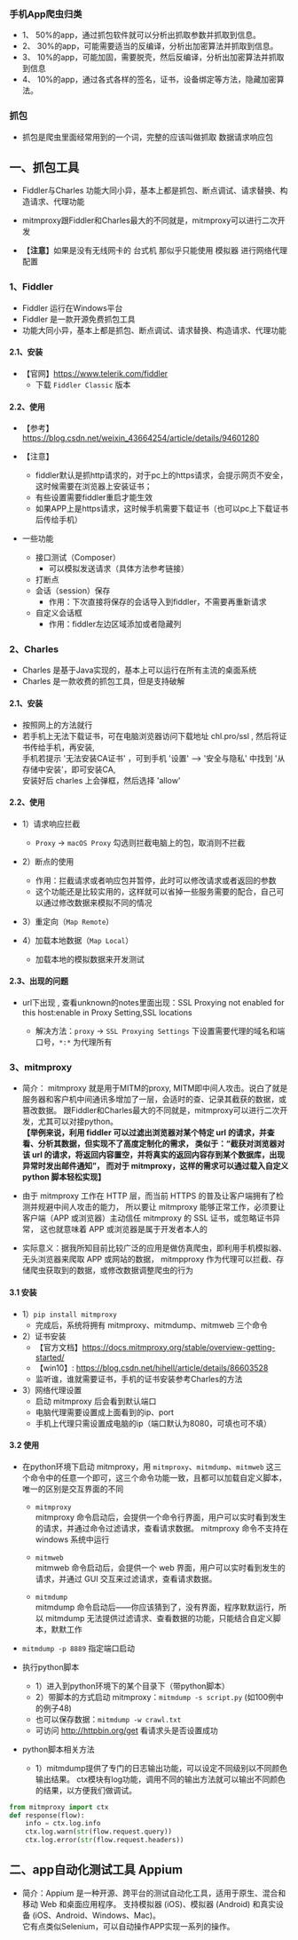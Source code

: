 ### 手机App爬虫归类
- 1、 50%的app，通过抓包软件就可以分析出抓取参数并抓取到信息。
- 2、 30%的app，可能需要适当的反编译，分析出加密算法并抓取到信息。
- 3、 10%的app，可能加固，需要脱壳，然后反编译，分析出加密算法并抓取到信息
- 4、 10%的app，通过各式各样的签名，证书，设备绑定等方法，隐藏加密算法。

### 抓包
- 抓包是爬虫里面经常用到的一个词，完整的应该叫做抓取 数据请求响应包

## 一、抓包工具
- Fiddler与Charles 功能大同小异，基本上都是抓包、断点调试、请求替换、构造请求、代理功能
- mitmproxy跟Fiddler和Charles最大的不同就是，mitmproxy可以进行二次开发

- 【**注意**】如果是没有无线网卡的 台式机 那似乎只能使用 模拟器 进行网络代理配置

### 1、Fiddler
- Fiddler 运行在Windows平台
- Fiddler 是一款开源免费抓包工具
- 功能大同小异，基本上都是抓包、断点调试、请求替换、构造请求、代理功能
#### 2.1、安装
- 【官网】https://www.telerik.com/fiddler
  - 下载 `Fiddler Classic` 版本
#### 2.2、使用
- 【参考】https://blog.csdn.net/weixin_43664254/article/details/94601280
- 【注意】
  - fiddler默认是抓http请求的，对于pc上的https请求，会提示网页不安全，这时候需要在浏览器上安装证书；
  - 有些设置需要fiddler重启才能生效
  - 如果APP上是https请求，这时候手机需要下载证书（也可以pc上下载证书后传给手机）
  
- 一些功能
  - 接口测试（Composer）
    - 可以模拟发送请求（具体方法参考链接）
  - 打断点
  - 会话（session）保存
    - 作用：下次直接将保存的会话导入到fiddler，不需要再重新请求
  - 自定义会话框
    - 作用：fiddler左边区域添加或者隐藏列
        
### 2、Charles
- Charles 是基于Java实现的，基本上可以运行在所有主流的桌面系统
- Charles 是一款收费的抓包工具，但是支持破解
#### 2.1、安装
- 按照网上的方法就行
- 若手机上无法下载证书，可在电脑浏览器访问下载地址 chl.pro/ssl , 然后将证书传给手机，再安装,  
  手机若提示 '无法安装CA证书' ，可到手机 '设置' --> '安全与隐私' 中找到 '从存储中安装'，即可安装CA,  
  安装好后 charles 上会弹框，然后选择 'allow'
#### 2.2、使用
- 1）请求响应拦截
  - `Proxy` -> `macOS Proxy`  勾选则拦截电脑上的包，取消则不拦截
- 2）断点的使用
  - 作用：拦截请求或者响应包并暂停，此时可以修改请求或者返回的参数
  - 这个功能还是比较实用的，这样就可以省掉一些服务需要的配合，自己可以通过修改数据来模拟不同的情况
  
- 3）重定向（`Map Remote`）
- 4）加载本地数据（`Map Local`）
  - 加载本地的模拟数据来开发测试
  
#### 2.3、出现的问题
- url下出现 <unknown>, 查看unknown的notes里面出现：SSL Proxying not enabled for this host:enable in Proxy Setting,SSL locations
  - 解决方法：`proxy` -> `SSL Proxying Settings` 下设置需要代理的域名和端口号，`*:*` 为代理所有
  

### 3、mitmproxy
- 简介： mitmproxy 就是用于MITM的proxy, MITM即中间人攻击。说白了就是服务器和客户机中间通讯多增加了一层，会适时的查、记录其截获的数据，或篡改数据。
  跟Fiddler和Charles最大的不同就是，mitmproxy可以进行二次开发，尤其可以对接python。  
  **【举例来说，利用 fiddler 可以过滤出浏览器对某个特定 url 的请求，并查看、分析其数据，但实现不了高度定制化的需求，
  类似于：“截获对浏览器对该 url 的请求，将返回内容置空，并将真实的返回内容存到某个数据库，出现异常时发出邮件通知”，
  而对于 mitmproxy，这样的需求可以通过载入自定义 python 脚本轻松实现】**
  
- 由于 mitmproxy 工作在 HTTP 层，而当前 HTTPS 的普及让客户端拥有了检测并规避中间人攻击的能力，
  所以要让 mitmproxy 能够正常工作，必须要让客户端（APP 或浏览器）主动信任 mitmproxy 的 SSL 证书，或忽略证书异常，
  这也就意味着 APP 或浏览器是属于开发者本人的
  
- 实际意义：据我所知目前比较广泛的应用是做仿真爬虫，即利用手机模拟器、无头浏览器来爬取 APP 或网站的数据，
  mitmpproxy 作为代理可以拦截、存储爬虫获取到的数据，或修改数据调整爬虫的行为
  
#### 3.1 安装
- 1）`pip install mitmproxy` 
  - 完成后，系统将拥有 mitmproxy、mitmdump、mitmweb 三个命令
- 2）证书安装
  - 【官方文档】https://docs.mitmproxy.org/stable/overview-getting-started/
  - 【win10】: https://blog.csdn.net/hihell/article/details/86603528
  - 监听谁，谁就需要证书，手机的证书安装参考Charles的方法
- 3）网络代理设置
  - 启动 mitmproxy 后会看到默认端口
  - 电脑代理需要设置成上面看到的ip、port
  - 手机上代理只需设置成电脑的ip（端口默认为8080，可填也可不填）
  
#### 3.2 使用
- 在python环境下启动 mitmproxy，用 `mitmproxy`、`mitmdump`、`mitmweb` 这三个命令中的任意一个即可，这三个命令功能一致，且都可以加载自定义脚本，唯一的区别是交互界面的不同
  - `mitmproxy`    
    mitmproxy 命令启动后，会提供一个命令行界面，用户可以实时看到发生的请求，并通过命令过滤请求，查看请求数据。
    mitmproxy 命令不支持在 windows 系统中运行
    
  - `mitmweb`  
    mitmweb 命令启动后，会提供一个 web 界面，用户可以实时看到发生的请求，并通过 GUI 交互来过滤请求，查看请求数据。
    
  - `mitmdump`  
    mitmdump 命令启动后——你应该猜到了，没有界面，程序默默运行，所以 mitmdump 无法提供过滤请求、查看数据的功能，只能结合自定义脚本，默默工作

- `mitmdump -p 8889` 指定端口启动
    
- 执行python脚本
  - 1）进入到python环境下的某个目录下（带python脚本）
  - 2）带脚本的方式启动 mitmproxy：`mitmdump -s script.py` (如100例中的例子48)
  - 也可以保存数据：`mitmdump -w crawl.txt`
  - 可访问 http://httpbin.org/get 看请求头是否设置成功
- python脚本相关方法
  - 1）mitmdump提供了专门的日志输出功能，可以设定不同级别以不同颜色输出结果。 ctx模块有log功能，调用不同的输出方法就可以输出不同颜色的结果，以方便我们做调试。
```python
from mitmproxy import ctx
def response(flow):
    info = ctx.log.info
    ctx.log.warn(str(flow.request.query))
    ctx.log.error(str(flow.request.headers))

```
  
## 二、app自动化测试工具 Appium
- 简介：Appium 是一种开源、跨平台的测试自动化工具，适用于原生、混合和移动 Web 和桌面应用程序。
  支持模拟器 (iOS)、模拟器 (Android) 和真实设备 (iOS、Android、Windows、Mac)。  
  它有点类似Selenium，可以自动操作APP实现一系列的操作。
